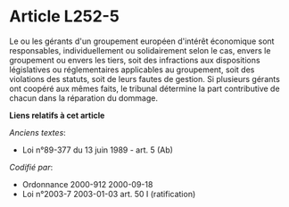 # Article L252-5

Le ou les gérants d'un groupement européen d'intérêt économique sont responsables, individuellement ou solidairement selon le
cas, envers le groupement ou envers les tiers, soit des infractions aux dispositions législatives ou réglementaires
applicables au groupement, soit des violations des statuts, soit de leurs fautes de gestion. Si plusieurs gérants ont coopéré
aux mêmes faits, le tribunal détermine la part contributive de chacun dans la réparation du dommage.

**Liens relatifs à cet article**

_Anciens textes_:

  - Loi n°89-377 du 13 juin 1989 - art. 5 (Ab)

_Codifié par_:

  - Ordonnance 2000-912 2000-09-18
  - Loi n°2003-7 2003-01-03 art. 50 I (ratification)
